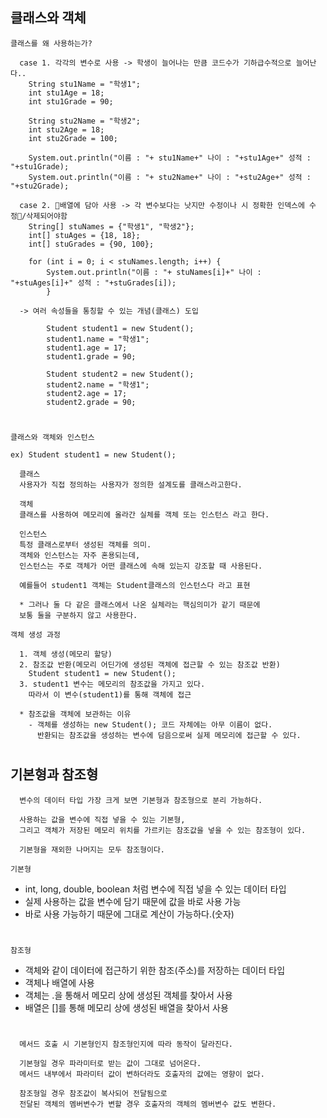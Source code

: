 ## 클래스와 객체
`클래스를 왜 사용하는가?`
```
  case 1. 각각의 변수로 사용 -> 학생이 늘어나는 만큼 코드수가 기하급수적으로 늘어난다..
    String stu1Name = "학생1";
    int stu1Age = 18;
    int stu1Grade = 90;

    String stu2Name = "학생2";
    int stu2Age = 18;
    int stu2Grade = 100;

    System.out.println("이름 : "+ stu1Name+" 나이 : "+stu1Age+" 성적 : "+stu1Grade);
    System.out.println("이름 : "+ stu2Name+" 나이 : "+stu2Age+" 성적 : "+stu2Grade);

  case 2. 배열에 담아 사용 -> 각 변수보다는 낫지만 수정이나 시 정확한 인덱스에 수정/삭제되어야함
    String[] stuNames = {"학생1", "학생2"};
    int[] stuAges = {18, 18};
    int[] stuGrades = {90, 100};

    for (int i = 0; i < stuNames.length; i++) {
        System.out.println("이름 : "+ stuNames[i]+" 나이 : "+stuAges[i]+" 성적 : "+stuGrades[i]);
        }

  -> 여러 속성들을 통칭할 수 있는 개념(클래스) 도입

        Student student1 = new Student();
        student1.name = "학생1";
        student1.age = 17;
        student1.grade = 90;

        Student student2 = new Student();
        student2.name = "학생1";
        student2.age = 17;
        student2.grade = 90;
```
#  
`클래스와 객체와 인스턴스`
```
ex) Student student1 = new Student();

  클래스
  사용자가 직접 정의하는 사용자가 정의한 설계도를 클래스라고한다.

  객체
  클래스를 사용하여 메모리에 올라간 실체를 객체 또는 인스턴스 라고 한다.

  인스턴스
  특정 클래스로부터 생성된 객체를 의미.
  객체와 인스턴스는 자주 혼용되는데,
  인스턴스는 주로 객체가 어떤 클래스에 속해 있는지 강조할 때 사용된다.

  예를들어 student1 객체는 Student클래스의 인스턴스다 라고 표현

  * 그러나 둘 다 같은 클래스에서 나온 실체라는 핵심의미가 같기 때문에
  보통 둘을 구분하지 않고 사용한다.
```
`객체 생성 과정`
```
  1. 객체 생성(메모리 할당)
  2. 참조값 반환(메모리 어딘가에 생성된 객체에 접근할 수 있는 참조값 반환)
    Student student1 = new Student();
  3. student1 변수는 메모리의 참조값을 가지고 있다.
    따라서 이 변수(student1)를 통해 객체에 접근

  * 참조값을 객체에 보관하는 이유
    - 객체를 생성하는 new Student(); 코드 자체에는 아무 이름이 없다.
      반환되는 참조값을 생성하는 변수에 담음으로써 실제 메모리에 접근할 수 있다.

```
#  
#  
## 기본형과 참조형
```
  변수의 데이터 타입 가장 크게 보면 기본형과 참조형으로 분리 가능하다.

  사용하는 값을 변수에 직접 넣을 수 있는 기본형,
  그리고 객체가 저장된 메모리 위치를 가르키는 참조값을 넣을 수 있는 참조형이 있다.

  기본형을 재외한 나머지는 모두 참조형이다.
```
`기본형`
  - int, long, double, boolean 처럼 변수에 직접 넣을 수 있는 데이터 타입
  - 실제 사용하는 값을 변수에 담기 때문에 값을 바로 사용 가능
  - 바로 사용 가능하기 때문에 그대로 계산이 가능하다.(숫자)
#  
`참조형`
  - 객체와 같이 데이터에 접근하기 위한 참조(주소)를 저장하는 데이터 타입
  - 객체나 배열에 사용
  - 객체는 .을 통해서 메모리 상에 생성된 객체를 찾아서 사용
  - 배열은 []를 통해 메모리 상에 생성된 배열을 찾아서 사용
#  
```
  메서드 호출 시 기본형인지 참조형인지에 따라 동작이 달라진다.

  기본형일 경우 파라미터로 받는 값이 그대로 넘어온다.
  메서드 내부에서 파라미터 값이 변하더라도 호출자의 값에는 영향이 없다.

  참조형일 경우 참조값이 복사되어 전달됨으로
  전달된 객체의 멤버변수가 변할 경우 호출자의 객체의 멤버변수 값도 변한다.
```


